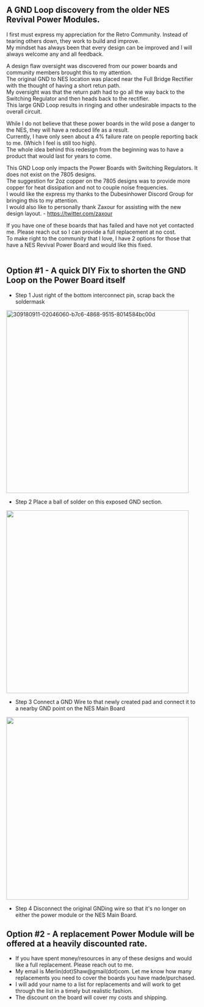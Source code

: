 
## A GND Loop discovery from the older NES Revival Power Modules.  <br>

I first must express my appreciation for the Retro Community.  Instead of tearing others down, they work to build and improve.  <br>
My mindset has always been that every design can be improved and I will always welcome any and all feedback.  <br>

A design flaw oversight was discovered from our power boards and community members brought this to my attention. <br>
The original GND to NES location was placed near the Full Bridge Rectifier with the thought of having a short retun path. <br>
My oversight was that the return path had to go all the way back to the Switching Regulator and then heads back to the rectifier.  <br>
This large GND Loop results in ringing and other undesirable impacts to the overall circuit. <br> 

While I do not believe that these power boards in the wild pose a danger to the NES, they will have a reduced life as a result.  <br>
Currently, I have only seen about a 4% failure rate on people reporting back to me. (Which I feel is still too high).   <br>
The whole idea behind this redesign from the beginning was to have a product that would last for years to come.  <br>

This GND Loop only impacts the Power Boards with Switching Regulators.  It does not exist on the 7805 designs. <br>
The suggestion for 2oz copper on the 7805 designs was to provide more copper for heat dissipation and not to couple noise frequencies. <br>
I would like the express my thanks to the Dubesinhower Discord Group for bringing this to my attention. <br>
I would also like to personally thank Zaxour for assisting with the new design layout. - https://twitter.com/zaxour  <br>

If you have one of these boards that has failed and have not yet contacted me.  Please reach out so I can provide a full replacement at no cost. <br>
To make right to the community that I love,  I have 2 options for those that have a NES Revival Power Board and would like this fixed.  <br>  <br>

## Option #1 - A quick DIY Fix to shorten the GND Loop on the Power Board itself  <br>

- Step 1 Just right of the bottom interconnect pin, scrap back the soldermask  <br>
<img width="477" alt="309180911-02046060-b7c6-4868-9515-8014584bc00d" src="https://github.com/ShawMerlin/NES-Power-Module-Redesign/assets/70423454/2560f9dd-af5f-42d0-9adf-d95cec8b2b8f">

- Step 2 Place a ball of solder on this exposed GND section.  <br>
<img src="https://github.com/ShawMerlin/NES-Power-Module-Redesign/assets/70423454/29002b1c-42c4-48c1-8e8f-bb27ad84560e" width="477" />


- Step 3 Connect a GND Wire to that newly created pad and connect it to a nearby GND point on the NES Main Board <br>
<img src="https://github.com/ShawMerlin/NES-Power-Module-Redesign/assets/70423454/263d48f2-f135-47a0-a4f4-103b7e10d3cb" width="477" />

- Step 4 Disconnect the original GNDing wire so that it's no longer on either the power module or the NES Main Board.<br>


## Option #2 - A replacement Power Module will be offered at a heavily discounted rate.  <br>
- If you have spent money/resources in any of these designs and would like a full replacement.  Please reach out to me. <br>
- My email is Merlin(dot)Shaw@gmail(dot)com.  Let me know how many replacements you need to cover the boards you have made/purchased. <br>
- I will add your name to a list for replacements and will work to get through the list in a timely but realistic fashion. <br>
- The discount on the board will cover my costs and shipping. <br>
